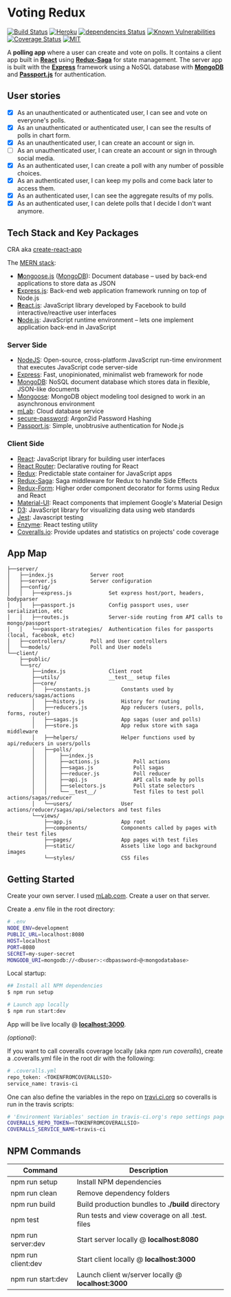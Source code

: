 [travis]: https://travis-ci.org/Answart/voting-redux
[dependency]: https://david-dm.org/Answart/voting-redux
[snyk]: https://snyk.io/test/github/Answart/voting-redux
[coveralls]: https://coveralls.io/github/Answart/voting-redux
[MIT]: https://github.com/Answart/voting-redux/blob/master/LICENSE.md
[heroku]: https://answart-voting-app.herokuapp.com/

# Voting Redux

[![Build Status](https://travis-ci.org/Answart/voting-redux.svg?branch=master)][travis]
[![Heroku](https://heroku-badge.herokuapp.com/?app=answart-voting-app&style=flat&svg=1)][heroku]
[![dependencies Status](https://david-dm.org/Answart/voting-redux/status.svg?path=client)][dependency]
[![Known Vulnerabilities](https://snyk.io/test/github/Answart/voting-redux/badge.svg)][snyk]
[![Coverage Status](https://coveralls.io/repos/github/Answart/voting-redux/badge.svg)][coveralls]
[![MIT](https://img.shields.io/github/license/Answart/voting-redux.svg)][MIT]

A **polling app** where a user can create and vote on polls. It contains a client app built in [**React**](https://reactjs.org/) using [**Redux-Saga**](https://redux-saga.js.org/) for state management. The server app is built with the [**Express**](http://expressjs.com) framework using a NoSQL database with [**MongoDB**](https://www.mongodb.com) and [**Passport.js**](http://www.passportjs.org/) for authentication.

User stories
------------

* [x] As an unauthenticated or authenticated user, I can see and vote on everyone's polls.
* [x] As an unauthenticated or authenticated user, I can see the results of polls in chart form.
* [x] As an unauthenticated user, I can create an account or sign in.
* [ ] As an unauthenticated user, I can create an account or sign in through social media.
* [x] As an authenticated user, I can create a poll with any number of possible choices.
* [x] As an authenticated user, I can keep my polls and come back later to access them.
* [x] As an authenticated user, I can see the aggregate results of my polls.
* [x] As an authenticated user, I can delete polls that I decide I don't want anymore.

Tech Stack and Key Packages
---------------------------

CRA aka [create-react-app](https://github.com/facebook/create-react-app)

The [MERN stack](https://www.mongodb.com/blog/post/the-modern-application-stack-part-1-introducing-the-mean-stack):
* [**M**ongoose.js](http://www.mongoosejs.com) ([MongoDB](https://www.mongodb.com)): Document database – used by back-end applications to store data as JSON
* [**E**xpress.js](http://expressjs.com): Back-end web application framework running on top of Node.js
* [**R**eact.js](https://reactjs.org/): JavaScript library developed by Facebook to build interactive/reactive user interfaces
* [**N**ode.js](https://nodejs.org/en/): JavaScript runtime environment – lets one implement application back-end in JavaScript

### Server Side

* [NodeJS](https://nodejs.org/en/): Open-source, cross-platform JavaScript run-time environment that executes JavaScript code server-side
* [Express](http://expressjs.com): Fast, unopinionated, minimalist web framework for node
* [MongoDB](https://www.mongodb.com): NoSQL document database which stores data in flexible, JSON-like documents
* [Mongoose](http://www.mongoosejs.com): MongoDB object modeling tool designed to work in an asynchronous environment
* [mLab](https://mlab.com/): Cloud database service
* [secure-password](https://github.com/emilbayes/secure-password): Argon2id Password Hashing
* [Passport.js](http://www.passportjs.org/): Simple, unobtrusive authentication for Node.js

### Client Side

* [React](https://reactjs.org/): JavaScript library for building user interfaces
* [React Router](https://github.com/ReactTraining/react-router): Declarative routing for React
* [Redux](https://redux.js.org/): Predictable state container for JavaScript apps
* [Redux-Saga](https://redux-saga.js.org/): Saga middleware for Redux to handle Side Effects
* [Redux-Form](https://redux-form.com/7.4.2/): Higher order component decorator for forms using Redux and React
* [Material-UI](https://material-ui.com/): React components that implement Google's Material Design
* [D3](https://d3js.org/): JavaScript library for visualizing data using web standards
* [Jest](https://facebook.github.io/jest/): Javascript testing
* [Enzyme](https://github.com/airbnb/enzyme): React testing utility
* [Coveralls.io](https://coveralls.io): Provide updates and statistics on projects' code coverage

App Map
-------

```
├──server/
│   ├──index.js            Server root
│   ├──server.js           Server configuration
│   ├──config/
│   │   ├──express.js            Set express host/port, headers, bodyparser
│   │   ├──passport.js           Config passport uses, user serialization, etc
│   │   ├──routes.js             Server-side routing from API calls to mongo/passport
│   │   └──passport-strategies/  Authentication files for passports (local, facebook, etc)
│   ├──controllers/        Poll and User controllers
│   └──models/             Poll and User models
└──client/
    ├──public/
    └──src/
        ├──index.js              Client root
        ├──utils/                __test__ setup files
        ├──core/
        │   ├──constants.js          Constants used by reducers/sagas/actions
        │   ├──history.js            History for routing
        │   ├──reducers.js           App reducers (users, polls, forms, router)
        │   ├──sagas.js              App sagas (user and polls)
        │   ├──store.js              App redux store with saga middleware
        │   ├──helpers/              Helper functions used by api/reducers in users/polls
        │   ├──polls/
        │   │    ├──index.js
        │   │    ├──actions.js           Poll actions
        │   │    ├──sagas.js             Poll sagas
        │   │    ├──reducer.js           Poll reducer
        │   │    ├──api.js               API calls made by polls
        │   │    ├──selectors.js         Poll state selectors
        │   │    └──__test__/            Test files to test poll actions/sagas/reducer
        │   └──users/                User actions/reducer/sagas/api/selectors and test files
        └──views/
            ├──app.js                App root
            ├──components/           Components called by pages with their test files
            ├──pages/                App pages with test files
            ├──static/               Assets like logo and background images
            └──styles/               CSS files
```

Getting Started
---------------

Create your own server. I used [mLab.com](https://mlab.com). Create a user on that server.

Create a .env file in the root directory:
```bash
# .env
NODE_ENV=development
PUBLIC_URL=localhost:8080
HOST=localhost
PORT=8080
SECRET=my-super-secret
MONGODB_URI=mongodb://<dbuser>:<dbpassword>@<mongodatabase>
```

Local startup:
```bash
## Install all NPM dependencies
$ npm run setup

# Launch app locally
$ npm run start:dev
```

App will be live locally @ [**localhost:3000**](http://localhost:3000/).

<i>(optional)</i>:

If you want to call coveralls coverage locally (aka <i>npm run coveralls</i>), create a .coveralls.yml file in the root dir with the following:
```bash
# .coveralls.yml
repo_token: <TOKENFROMCOVERALLSIO>
service_name: travis-ci
```

One can also define the variables in the repo on [travi.ci.org](https://travis-ci.org) so coveralls is run in the travis scripts:
```bash
# 'Environment Variables' section in travis-ci.org's repo settings page
COVERALLS_REPO_TOKEN=<TOKENFROMCOVERALLSIO>
COVERALLS_SERVICE_NAME=travis-ci
```

NPM Commands
------------

| Command | Description |
| ------- | ----------- |
| npm run setup | Install NPM dependencies |
| npm run clean | Remove dependency folders |
| npm run build | Build production bundles to **./build** directory |
| npm test | Run tests and view coverage on all .test. files |
| npm run server:dev | Start server locally @ **localhost:8080** |
| npm run client:dev | Start client locally @ **localhost:3000** |
| npm run start:dev | Launch client w/server locally @ **localhost:3000** |

